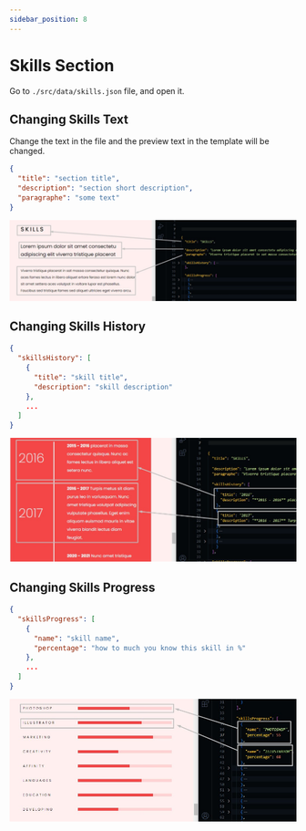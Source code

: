 ```yaml
---
sidebar_position: 8
---
```


# Skills Section

Go to `./src/data/skills.json` file, and open it.

## Changing Skills Text

Change the text in the file and the preview text in the template will be changed.

```json
{
  "title": "section title",
  "description": "section short description",
  "paragraphe": "some text"
}
```

![skills](./img/skills//edit-skills-1.jpg)

## Changing Skills History

```json
{
  "skillsHistory": [
    {
      "title": "skill title",
      "description": "skill description"
    },
    ...
  ]
}
```

![skills](./img/skills//edit-skills-2.jpg)

## Changing Skills Progress

```json
{
  "skillsProgress": [
    {
      "name": "skill name",
      "percentage": "how to much you know this skill in %"
    },
    ...
  ]
}
```

![skills](./img/skills//edit-skills-3.jpg)
